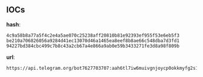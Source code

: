 
## IOCs

__hash__:

```text
4c9a58b8a77a5f4c2e4a5ae070c25238aff20810b81e92393ef955f53e6eb5f3
be210a706826056a9284d41ec13070d46a1465ea8eef8b8ae66c548dba7d3fd1
94227bd384cbc499c7b8c43a2cb67a4e866a9ab0e59b3433271fe3d8a98f809b
```
__url__:

```text
https://api.telegram.org/bot7627703707:aah6tl7iw6muivgnjoycp0okkmyfg2s1fve/sendmessage
```